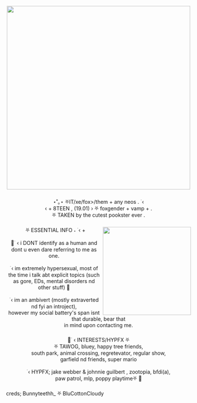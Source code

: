 <div align="center">
  <img height="15" src="https://gifcity.carrd.co/assets/images/gallery45/8805551b.gif?v=26dffab5"  />
</div>

###

<div align="center">
  <img height="500" src="https://cdn.discordapp.com/attachments/1149675345436479512/1209104696455864400/YEA.png?ex=65e5b57f&is=65d3407f&hm=dbfea4236176566d95e01a3472c7ba011f3f040afb5d68467a4926e791ec9a7c&"  />
</div>

###

<p align="center">⋆˚｡⋆ ⛧IT/xe/fox>/them + any neos  . ࣪ ‹<br> ‹ + 8TEEN , (19.01) › ⛧ foxgender + vamp + .<br>⛧ TAKEN by the cutest pookster ever .</p>

###

<img align="right" height="240" src="https://media.discordapp.net/attachments/1149675345436479512/1209106900533248070/3123123123121.jpg?ex=65e5b78d&is=65d3428d&hm=2ce7052e4158fb2aaf737210ed0a76f6f66b0687cafe38d0db1bd7c888c2a844&=&format=webp&width=514&height=521"  />

###

<p align="center">‎ ‌‎ ‎⛧ ESSENTIAL INFO ˖ ࣪ ‹ +<br><br>🐾 ࣪ ‹ i DONT identify as a human and <br>dont u even dare referring to me as one.<br><br> ࣪ ‹ im extremely hypersexual, most of<br>the time i talk abt explicit topics (such <br>as gore, EDs, mental disorders nd other stuff) 🐾<br><br> ࣪ ‹  im an ambivert (mostly extraverted nd fyi an introject), <br>however my social battery's span isnt that durable, bear that<br> in mind upon contacting me.</p>

###

<p align="center">🐾 ࣪ ‹ INTERESTS/HYPFX ⛧<br>⛧ TAWOG, bluey, happy tree friends,<br>south park, animal crossing, regretevator, regular show,<br>garfield nd friends, super mario<br><br> ࣪ ‹ HYPFX; jake webber & johnnie guilbert , zootopia, bfdi(a),<br>paw patrol, mlp, poppy playtime⛧ 🐾</p>

###

<p align="left">creds; Bunnyteethh_ ⛧ BluCottonCloudy</p>

###

<div align="center">
  <img height="15" src="https://gifcity.carrd.co/assets/images/gallery45/8805551b.gif?v=26dffab5"  />
</div>

###
